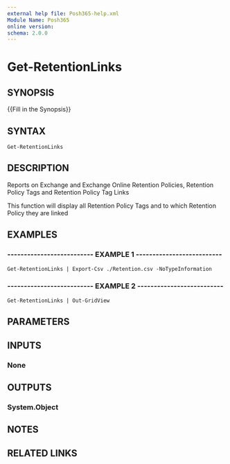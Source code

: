 ```yaml
---
external help file: Posh365-help.xml
Module Name: Posh365
online version: 
schema: 2.0.0
---
```


# Get-RetentionLinks

## SYNOPSIS
{{Fill in the Synopsis}}

## SYNTAX

```
Get-RetentionLinks
```

## DESCRIPTION
Reports on Exchange and Exchange Online Retention Policies, Retention Policy Tags and Retention Policy Tag Links

This function will display all Retention Policy Tags and to which Retention Policy they are linked


## EXAMPLES

### -------------------------- EXAMPLE 1 --------------------------
```
Get-RetentionLinks | Export-Csv ./Retention.csv -NoTypeInformation
```

### -------------------------- EXAMPLE 2 --------------------------
```
Get-RetentionLinks | Out-GridView
```
## PARAMETERS

## INPUTS

### None

## OUTPUTS

### System.Object

## NOTES

## RELATED LINKS


